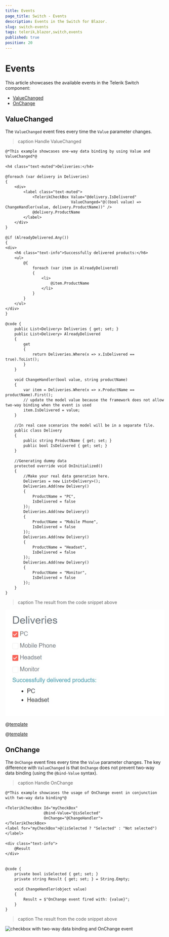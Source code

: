 ```yaml
---
title: Events
page_title: Switch - Events
description: Events in the Switch for Blazor.
slug: switch-events
tags: telerik,blazor,switch,events
published: true
position: 20
---
```


# Events

This article showcases the available events in the Telerik Switch component:
* [ValueChanged](#valuechanged)
* [OnChange](#onchange)

## ValueChanged

The `ValueChanged` event fires every time the `Value` parameter changes.

>caption Handle ValueChanged

````CSHTML
@*This example showcases one-way data binding by using Value and ValueChanged*@

<h4 class="text-muted">Deliveries:</h4>

@foreach (var delivery in Deliveries)
{
    <div>
        <label class="text-muted">
            <TelerikCheckBox Value="@delivery.IsDelivered"
                             ValueChanged="@((bool value) => ChangeHandler(value, delivery.ProductName))" />
            @delivery.ProductName
        </label>
    </div>
}

@if (AlreadyDelivered.Any())
{
<div>
    <h6 class="text-info">Successfully delivered products:</h6>
    <ul>
        @{
            foreach (var item in AlreadyDelivered)
            {
                <li>
                    @item.ProductName
                </li>
            }
        }
    </ul>
</div>   
}

@code {
    public List<Delivery> Deliveries { get; set; }
    public List<Delivery> AlreadyDelivered
    {
        get
        {
            return Deliveries.Where(x => x.IsDelivered == true).ToList();
        }
    }

    void ChangeHandler(bool value, string productName)
    {
        var item = Deliveries.Where(x => x.ProductName == productName).First();
        // update the model value because the framework does not allow two-way binding when the event is used
        item.IsDelivered = value;
    }

    //In real case scenarios the model will be in a separate file.
    public class Delivery
    {
        public string ProductName { get; set; }
        public bool IsDelivered { get; set; }
    }

    //Generating dummy data
    protected override void OnInitialized()
    {
        //Make your real data generation here.
        Deliveries = new List<Delivery>();
        Deliveries.Add(new Delivery()
        {
            ProductName = "PC",
            IsDelivered = false
        });
        Deliveries.Add(new Delivery()
        {
            ProductName = "Mobile Phone",
            IsDelivered = false
        });
        Deliveries.Add(new Delivery()
        {
            ProductName = "Headset",
            IsDelivered = false
        });
        Deliveries.Add(new Delivery()
        {
            ProductName = "Monitor",
            IsDelivered = false
        });
    }
}
````
>caption The result from the code snippet above

![screenshot to showcase checkbox with one-way data binding](images/one-way-data-binding-checkbox.jpg)

@[template](/_contentTemplates/common/general-info.md#event-callback-can-be-async)

@[template](/_contentTemplates/common/issues-and-warnings.md#valuechanged-lambda-required)

## OnChange

The `OnChange` event fires every time the `Value` parameter changes. The key difference with `ValueChanged` is that `OnChange` does not prevent two-way data binding (using the `@bind-Value` syntax).

>caption Handle OnChange

````CSHTML
@*This example showcases the usage of OnChange event in conjunction with two-way data binding*@

<TelerikCheckBox Id="myCheckBox"
                 @bind-Value="@isSelected"
                 OnChange="@ChangeHandler">
</TelerikCheckBox>
<label for="myCheckBox">@(isSelected ? "Selected" : "Not selected")</label>

<div class="text-info">
    @Result
</div>


@code {
    private bool isSelected { get; set; }
    private string Result { get; set; } = String.Empty;

    void ChangeHandler(object value)
    {
        Result = $"OnChange event fired with: {value}";
    }
}
````
>caption The result from the code snippet above

![checkbox with two-way data binding and OnChange event](images/checkbox-onchange.gif)

